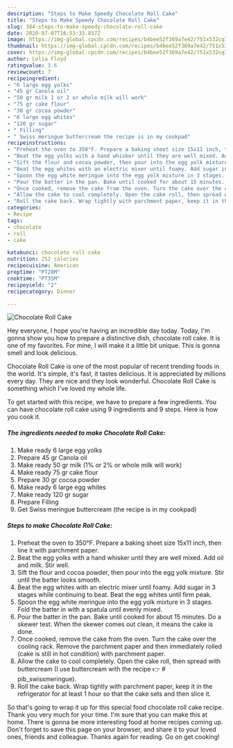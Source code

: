 ```yaml
---
description: "Steps to Make Speedy Chocolate Roll Cake"
title: "Steps to Make Speedy Chocolate Roll Cake"
slug: 384-steps-to-make-speedy-chocolate-roll-cake
date: 2020-07-07T16:53:33.857Z
image: https://img-global.cpcdn.com/recipes/b4bee52f369a7e42/751x532cq70/chocolate-roll-cake-recipe-main-photo.jpg
thumbnail: https://img-global.cpcdn.com/recipes/b4bee52f369a7e42/751x532cq70/chocolate-roll-cake-recipe-main-photo.jpg
cover: https://img-global.cpcdn.com/recipes/b4bee52f369a7e42/751x532cq70/chocolate-roll-cake-recipe-main-photo.jpg
author: Lelia Floyd
ratingvalue: 3.6
reviewcount: 7
recipeingredient:
- "6 large egg yolks"
- "45 gr Canola oil"
- "50 gr milk 1 or 2 or whole milk will work"
- "75 gr cake flour"
- "30 gr cocoa powder"
- "6 large egg whites"
- "120 gr sugar"
- " Filling"
- " Swiss meringue buttercream the recipe is in my cookpad"
recipeinstructions:
- "Preheat the oven to 350°F. Prepare a baking sheet size 15x11 inch, then line it with parchment paper."
- "Beat the egg yolks with a hand whisker until they are well mixed. Add oil and milk. Stir well."
- "Sift the flour and cocoa powder, then pour into the egg yolk mixture. Stir until the batter looks smooth."
- "Beat the egg whites with an electric mixer until foamy. Add sugar in 3 stages while continuing to beat. Beat the egg whites until firm peak."
- "Spoon the egg white meringue into the egg yolk mixture in 3 stages. Fold the batter in with a spatula until evenly mixed."
- "Pour the batter in the pan. Bake until cooked for about 15 minutes. Do a skewer test. When the skewer comes out clean, it means the cake is done."
- "Once cooked, remove the cake from the oven. Turn the cake over the cooling rack. Remove the parchment paper and then immediately rolled (cake is still in hot condition) with parchment paper."
- "Allow the cake to cool completely. Open the cake roll, then spread with buttercream (I use buttercream with the recipe 👉 # pib_swissmeringue)."
- "Roll the cake back. Wrap tightly with parchment paper, keep it in the refrigerator for at least 1 hour so that the cake sets and then slice it."
categories:
- Recipe
tags:
- chocolate
- roll
- cake

katakunci: chocolate roll cake 
nutrition: 252 calories
recipecuisine: American
preptime: "PT28M"
cooktime: "PT35M"
recipeyield: "2"
recipecategory: Dinner

---
```



![Chocolate Roll Cake](https://img-global.cpcdn.com/recipes/b4bee52f369a7e42/751x532cq70/chocolate-roll-cake-recipe-main-photo.jpg)

Hey everyone, I hope you're having an incredible day today. Today, I'm gonna show you how to prepare a distinctive dish, chocolate roll cake. It is one of my favorites. For mine, I will make it a little bit unique. This is gonna smell and look delicious.

Chocolate Roll Cake is one of the most popular of recent trending foods in the world. It's simple, it's fast, it tastes delicious. It is appreciated by millions every day. They are nice and they look wonderful. Chocolate Roll Cake is something which I've loved my whole life.




To get started with this recipe, we have to prepare a few ingredients. You can have chocolate roll cake using 9 ingredients and 9 steps. Here is how you cook it.

<!--inarticleads1-->

##### The ingredients needed to make Chocolate Roll Cake:

1. Make ready 6 large egg yolks
1. Prepare 45 gr Canola oil
1. Make ready 50 gr milk (1% or 2% or whole milk will work)
1. Make ready 75 gr cake flour
1. Prepare 30 gr cocoa powder
1. Make ready 6 large egg whites
1. Make ready 120 gr sugar
1. Prepare  Filling
1. Get  Swiss meringue buttercream (the recipe is in my cookpad)




<!--inarticleads2-->

##### Steps to make Chocolate Roll Cake:

1. Preheat the oven to 350°F. Prepare a baking sheet size 15x11 inch, then line it with parchment paper.
1. Beat the egg yolks with a hand whisker until they are well mixed. Add oil and milk. Stir well.
1. Sift the flour and cocoa powder, then pour into the egg yolk mixture. Stir until the batter looks smooth.
1. Beat the egg whites with an electric mixer until foamy. Add sugar in 3 stages while continuing to beat. Beat the egg whites until firm peak.
1. Spoon the egg white meringue into the egg yolk mixture in 3 stages. Fold the batter in with a spatula until evenly mixed.
1. Pour the batter in the pan. Bake until cooked for about 15 minutes. Do a skewer test. When the skewer comes out clean, it means the cake is done.
1. Once cooked, remove the cake from the oven. Turn the cake over the cooling rack. Remove the parchment paper and then immediately rolled (cake is still in hot condition) with parchment paper.
1. Allow the cake to cool completely. Open the cake roll, then spread with buttercream (I use buttercream with the recipe 👉 # pib_swissmeringue).
1. Roll the cake back. Wrap tightly with parchment paper, keep it in the refrigerator for at least 1 hour so that the cake sets and then slice it.




So that's going to wrap it up for this special food chocolate roll cake recipe. Thank you very much for your time. I'm sure that you can make this at home. There is gonna be more interesting food at home recipes coming up. Don't forget to save this page on your browser, and share it to your loved ones, friends and colleague. Thanks again for reading. Go on get cooking!

